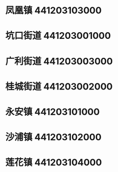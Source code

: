 # 凤凰镇 441203103000
# 坑口街道 441203001000
# 广利街道 441203003000
# 桂城街道 441203002000
# 永安镇 441203101000
# 沙浦镇 441203102000
# 莲花镇 441203104000
